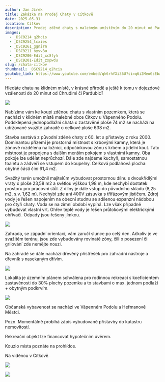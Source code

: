```yaml
---
author: Jan Jírek
title: Zakázka na Prodej Chaty v Cítkově
date: 2025-05-31
location: Cítkov
description: Prodej zděné chaty s malebným umístěním do 20 minut od Pardubic či Chrudimy. Kouzelné umístění chaty si rychle našlo své zájemce.
images:
  - _DSC9214_q2hcis
  - _DSC9254_lcxies
  - _DSC9261_ggnirn
  - _DSC9211_byvv8u
  - _DSC9206-Edit_xc8fyh
  - _DSC9201-Edit_zxpwdu
slug: /chata-citkov
thumbnail: _DSC9214_q2hcis
youtube_link: https://www.youtube.com/embed/qk6rhYXi36U?si=q6i2MeoGsEbx1AYR
---
```


Hledáte chatu na klidném místě, v krásné přírodě a ještě k tomu v dojezdové vzálenosti do 20 minut od Chrudimi či Pardubic?

![](https://res.cloudinary.com/dqjdfi1cx/image/upload/v1753439146/_DSC9214_q2hcis.jpg)

Nabízíme vám ke koupi zděnou chatu s vlastním pozemkem, která se nachází v klidném místě malebné obce Cítkov u Vápenného Podolu. Podsklepená jednopodlažní chata o zastavěné ploše 74 m2 se nachází na udržované svažité zahradě o celkové ploše 638 m2.

Stavba sestává z původní zděné chaty z 60. let a přístavby z roku 2000. Dominantou přízemí je prostorná místnost s krbovými kamny, která je zónově rozdělena na ložnici, odpočinkovou zónu s krbem a jídelní kout. Tato místnost je propojena s dalším menším pokojem s vlastními kamny. Oba pokoje lze udělat neprůchozí. Dále zde najdeme kuchyň, samostatnou toaletu a zádveří se vstupem do koupelny. Celková podlahová plocha obytné části činí 61,4 m2.

Svažitý terén umožnil majitelům vybudovat prostornou dílnu s dvoukřídlými vraty o ploše 23,58 m2 a světlou výškou 1,98 m, kde nechybí dostatek prostoru pro pracovní stůl. Z dílny je dále vstup do původního skladu (8,25 m2, s.v. 1,62 m). Nechybí zde ani 400V zásuvka s třífázovým jističem. Zdroj vody je řešen napojením na obecní studnu se sdílenou expanzní nádobou pro čtyři chaty. Voda se na zimní období vypíná. Lze však případně vybudovat vlastní vrt. Ohřev teplé vody je řešen průtokovými elektrickými ohřívači. Odpady jsou řešeny jímkou.

![](https://res.cloudinary.com/dqjdfi1cx/image/upload/v1753439146/_DSC9254_lcxies.jpg)

Zahrada, se západní orientací, vám zaručí slunce po celý den. Ačkoliv je ve svažitém terénu, jsou zde vybudovány rovinaté zóny, čili o posezení či grilování zde nemějte nouzi.

Na zahradě se dále nachází dřevěný přístřešek pro zahradní nástroje a dřevník s nasekaným dřívím.

![](https://res.cloudinary.com/dqjdfi1cx/image/upload/v1753439147/_DSC9261_ggnirn.jpg)

Lokalita je územním plánem schválena pro rodinnou rekreaci s koeficientem zastavěnosti do 30% plochy pozemku a to stavbami o max. jednom podlaží + obytným podkrvím.

![](https://res.cloudinary.com/dqjdfi1cx/image/upload/v1753439146/_DSC9211_byvv8u.jpg)

Občanská vybavenost se nacházi ve Vápenném Podolu a Heřmanově Městci.

Pozn. Momentálně probíhá zápis vybudované přístavby do katastru nemovitostí.

Rekreační objekt lze financovat hypotečním úvěrem.

Kouzlo místa poznáte na prohlídce. 

Na viděnou v Cítkově.

![](https://res.cloudinary.com/dqjdfi1cx/image/upload/v1753439146/_DSC9206-Edit_xc8fyh.jpg)

![](https://res.cloudinary.com/dqjdfi1cx/image/upload/v1753439146/_DSC9201-Edit_zxpwdu.jpg)
